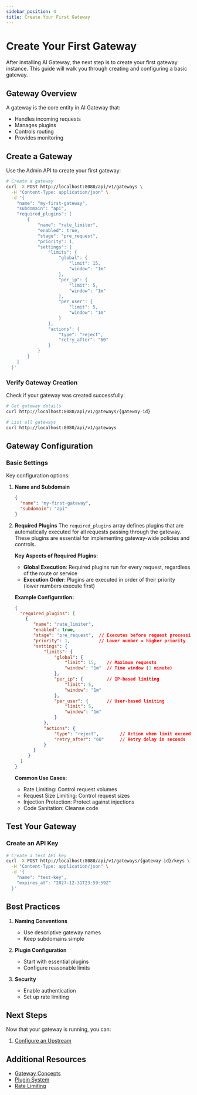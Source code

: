 ```yaml
---
sidebar_position: 4
title: Create Your First Gateway
---
```


# Create Your First Gateway

After installing AI Gateway, the next step is to create your first gateway instance. This guide will walk you through creating and configuring a basic gateway.

## Gateway Overview

A gateway is the core entity in AI Gateway that:
- Handles incoming requests
- Manages plugins
- Controls routing
- Provides monitoring

## Create a Gateway

Use the Admin API to create your first gateway:

```bash
# Create a gateway
curl -X POST http://localhost:8080/api/v1/gateways \
  -H "Content-Type: application/json" \
  -d '{
    "name": "my-first-gateway",
    "subdomain": "api",
    "required_plugins": [
        {
            "name": "rate_limiter",
            "enabled": true,
            "stage": "pre_request",
            "priority": 1,
            "settings": {
                "limits": {
                    "global": {
                        "limit": 15,
                        "window": "1m"
                    },
                    "per_ip": {
                        "limit": 5,
                        "window": "1m"
                    },
                    "per_user": {
                        "limit": 5,
                        "window": "1m"
                    }
                },
                "actions": {
                    "type": "reject",
                    "retry_after": "60"
                }
            }
        }
    ]
  }'
```

### Verify Gateway Creation

Check if your gateway was created successfully:

```bash
# Get gateway details
curl http://localhost:8080/api/v1/gateways/{gateway-id}

# List all gateways
curl http://localhost:8080/api/v1/gateways
```

## Gateway Configuration

### Basic Settings

Key configuration options:

1. **Name and Subdomain**
   ```json
   {
     "name": "my-first-gateway",
     "subdomain": "api"
   }
   ```

2. **Required Plugins**
   The `required_plugins` array defines plugins that are automatically executed for all requests passing through the gateway. These plugins are essential for implementing gateway-wide policies and controls.

   **Key Aspects of Required Plugins:**
   - **Global Execution**: Required plugins run for every request, regardless of the route or service
   - **Execution Order**: Plugins are executed in order of their priority (lower numbers execute first)
   
   **Example Configuration:**
   ```json
   {
     "required_plugins": [
       {
          "name": "rate_limiter",
          "enabled": true,
          "stage": "pre_request",  // Executes before request processing
          "priority": 1,           // Lower number = higher priority
          "settings": {
              "limits": {
                  "global": {
                      "limit": 15,    // Maximum requests
                      "window": "1m"  // Time window (1 minute)
                  },
                  "per_ip": {         // IP-based limiting
                      "limit": 5,
                      "window": "1m"
                  },
                  "per_user": {       // User-based limiting
                      "limit": 5,
                      "window": "1m"
                  }
              },
              "actions": {
                  "type": "reject",        // Action when limit exceeded
                  "retry_after": "60"      // Retry delay in seconds
              }
          }
        }
     ]
   }
   ```

   **Common Use Cases:**
   - Rate Limiting: Control request volumes
   - Request Size Limiting: Control request sizes
   - Injection Protection: Protect against injections
   - Code Sanitation: Cleanse code

## Test Your Gateway

### Create an API Key

```bash
# Create a test API key
curl -X POST http://localhost:8080/api/v1/gateways/{gateway-id}/keys \
  -H "Content-Type: application/json" \
  -d '{
    "name": "test-key",
    "expires_at": "2027-12-31T23:59:59Z"
  }'
```

## Best Practices

1. **Naming Conventions**
   - Use descriptive gateway names
   - Keep subdomains simple

2. **Plugin Configuration**
   - Start with essential plugins
   - Configure reasonable limits

3. **Security**
   - Enable authentication
   - Set up rate limiting

## Next Steps

Now that your gateway is running, you can:

1. [Configure an Upstream](./configure-upstream.md)

## Additional Resources
- [Gateway Concepts](../../concepts/gateway.md)
- [Plugin System](../../concepts/plugins.md)
- [Rate Limiting](./rate-limiting.md) 
